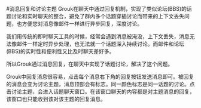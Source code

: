 #消息回复和讨论主题
Grouk在聊天中通过回复机制，实现了类似论坛(BBS)的话题讨论和实时聊天的整合，避免了群内多个话题穿插讨论而带来的上下文丢失问题，也方便您对消息像邮件一样进行异步回复，深度讨论。

我们用传统的即时聊天工具的时候，经常会遇到消息被淹没，上下文丢失，消息无法像邮件一样定时异步处理，也无法就一个话题深入持续讨论。而邮件和论坛(BBS)的实时性和便利性又比及时聊天差好多。

所以Grouk通过消息回复，在聊天中实现了话题讨论，解决了这个问题。

Grouk中回复消息很容易，点击每个消息右下角的回复按钮发送消息即可。被回复的消息会变为讨论主题，消息顶部会有标志。同一颜色标志是同一话题的讨论。点击讨论主题，会进入话题聊天窗口。在该窗口聊天的内容都是对主题消息的回复，该窗口也只能收到该对该主题的回复消息。